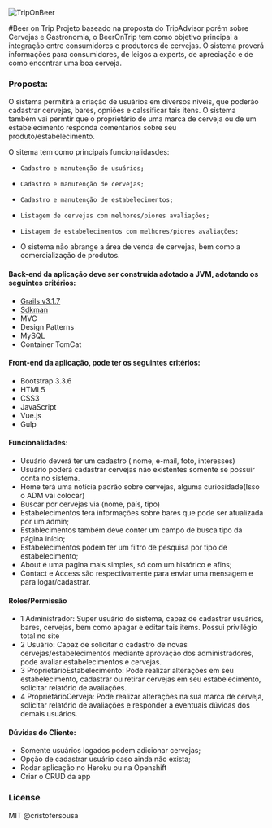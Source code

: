 ![TripOnBeer](https://github.com/cristofersousa/TripOnBeer/blob/master/beerontrip1.png)

#Beer on Trip
Projeto baseado na proposta do TripAdvisor porém sobre Cervejas e Gastronomia, o BeerOnTrip tem como objetivo principal a integração entre consumidores e produtores de cervejas. O sistema proverá informações para consumidores, de leigos a experts, de apreciação e de como encontrar uma boa cerveja.

### Proposta:
O sistema permitirá a criação de usuários em diversos níveis, que poderão cadastrar cervejas, bares, opniões e calssificar tais itens. O sistema também vai permtir que o proprietário de uma marca de cerveja ou de um estabelecimento responda comentários sobre seu produto/estabelecimento.

O sitema tem como principais funcionalidasdes:
  - 	Cadastro e manutenção de usuários;
  - 	Cadastro e manutenção de cervejas;
  - 	Cadastro e manutenção de estabelecimentos;
  - 	Listagem de cervejas com melhores/piores avaliações;
  - 	Listagem de estabelecimentos com melhores/piores avaliações;
  -  O sistema não abrange a área de venda de cervejas, bem como a comercialização de produtos.

#### Back-end da aplicação deve ser construída adotado a JVM, adotando os seguintes critérios:

* [Grails v3.1.7](https://grails.org/download.html)
* [Sdkman](http://sdkman.io/)
* MVC
* Design Patterns
* MySQL
* Container TomCat

#### Front-end da aplicação, pode ter os seguintes critérios:

* Bootstrap 3.3.6
* HTML5
* CSS3
* JavaScript
* Vue.js
* Gulp

#### Funcionalidades:

* Usuário deverá ter um cadastro ( nome, e-mail, foto, interesses)
* Usuário poderá cadastrar cervejas não existentes somente se possuir conta no sistema.
* Home terá uma notícia padrão sobre cervejas, alguma curiosidade(Isso o ADM vai colocar)
* Buscar por cervejas via (nome, país, tipo)
* Estabelecimentos terá informações sobre bares que pode ser atualizada por um admin;
* Establecimentos também deve conter um campo de busca tipo da página início;
* Estabelecimentos podem ter um filtro de pesquisa por tipo de estabelecimento;
* About é uma pagina mais simples, só com um histórico e afins;
* Contact e Access são respectivamente para enviar uma mensagem e para logar/cadastrar.

#### Roles/Permissão

- 1	Administrador: Super usuário do sistema, capaz de cadastrar usuários, bares, cervejas, bem como apagar e editar tais items. Possui privilégio total no site
- 2	Usuário: Capaz de solicitar o cadastro de novas cervejas/estabelecimentos mediante aprovação dos administradores, pode avaliar estabelecimentos e cervejas.
- 3	ProprietárioEstabelecimento: Pode realizar alterações em seu estabelecimento, cadastrar ou retirar cervejas em seu estabelecimento, solicitar relatório de avaliações.
- 4	ProprietárioCerveja: Pode realizar alterações na sua marca de cerveja, solicitar relatório de avaliações e responder a eventuais dúvidas dos demais usuários.


#### Dúvidas do Cliente:

- Somente usuários logados podem adicionar cervejas;
- Opção de cadastrar usuário caso ainda não exista;
- Rodar aplicação no Heroku ou na Openshift
- Criar o CRUD da app

### License

MIT @cristofersousa
